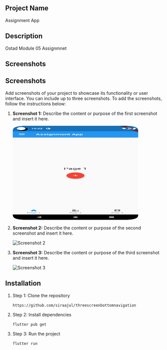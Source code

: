 ## Project Name

Assignment App

## Description

Ostad Module 05 Assignmnet 

## Screenshots


## Screenshots

Add screenshots of your project to showcase its functionality or user interface. You can include up to three screenshots. To add the screenshots, follow the instructions below:

1. **Screenshot 1:** Describe the content or purpose of the first screenshot and insert it here.

    <img src="screenshot/screen01.png" alt="Screenshot 1" width="400" height="300">

2. **Screenshot 2:** Describe the content or purpose of the second screenshot and insert it here.

    <img src="screenshots/screenshot2.png" alt="Screenshot 2" width="400" height="300">

3. **Screenshot 3:** Describe the content or purpose of the third screenshot and insert it here.

    <img src="screenshots/screenshot3.png" alt="Screenshot 3" width="400" height="300">

## Installation


1. Step 1: Clone the repository

    ```
    https://github.com/siraajul/threescreenbottomnavigation
    ```

2. Step 2: Install dependencies

    ```
    flutter pub get
    ```

3. Step 3: Run the project

    ```
    flutter run
    ```

